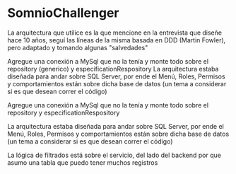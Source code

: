 # SomnioChallenger

La arquitectura que utilice es la que mencione en la entrevista que diseñe hace 10 años, seguí las líneas de la misma basada en DDD (Martin Fowler), pero adaptado y tomando algunas "salvedades" 

Agregue una conexión a MySql que no la tenía y monte todo sobre el repository (generico) y especificationRespository La arquitectura estaba diseñada para andar sobre SQL Server, por ende el Menú, Roles, Permisos y comportamientos están sobre dicha base de datos (un tema a considerar si es que desean correr el código)

Agregue una conexión a MySql que no la tenía y monte todo sobre el repository y especificationRespository 

La arquitectura estaba diseñada para andar sobre SQL Server, por ende el Menú, Roles, Permisos y comportamientos están sobre dicha base de datos (un tema a considerar si es que desean correr el código)

La lógica de filtrados está sobre el servicio, del lado del backend por que asumo una tabla que puedo tener muchos registros
